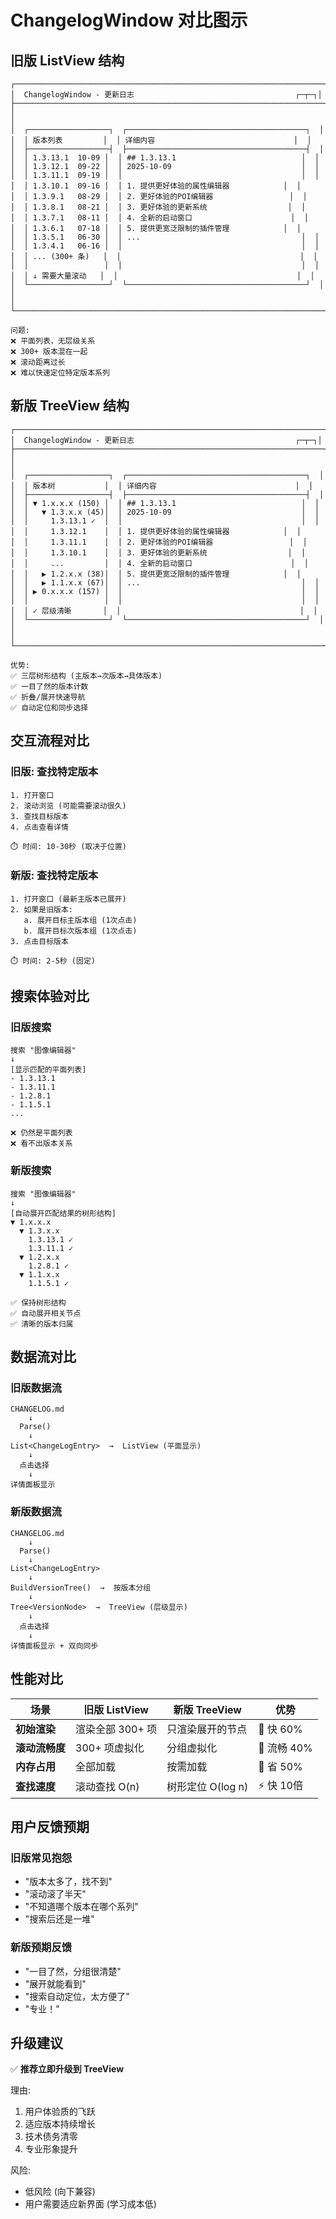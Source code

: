 # ChangelogWindow 对比图示

## 旧版 ListView 结构

```
┌─────────────────────────────────────────────────────────────────────┐
│  ChangelogWindow - 更新日志                                    ┌─┬─┐│
├─────────────────────────────────────────────────────────────────────┤
│                                                                     │
│  ┌──────────────────┐  ┌────────────────────────────────────────┐  │
│  │ 版本列表         │  │ 详细内容                               │  │
│  ├──────────────────┤  ├────────────────────────────────────────┤  │
│  │ 1.3.13.1  10-09 │  │ ## 1.3.13.1                            │  │
│  │ 1.3.12.1  09-22 │  │ 2025-10-09                             │  │
│  │ 1.3.11.1  09-19 │  │                                        │  │
│  │ 1.3.10.1  09-16 │  │ 1. 提供更好体验的属性编辑器            │  │
│  │ 1.3.9.1   08-29 │  │ 2. 更好体验的POI编辑器                 │  │
│  │ 1.3.8.1   08-21 │  │ 3. 更好体验的更新系统                  │  │
│  │ 1.3.7.1   08-11 │  │ 4. 全新的启动窗口                      │  │
│  │ 1.3.6.1   07-18 │  │ 5. 提供更宽泛限制的插件管理            │  │
│  │ 1.3.5.1   06-30 │  │ ...                                    │  │
│  │ 1.3.4.1   06-16 │  │                                        │  │
│  │ ... (300+ 条)   │  │                                        │  │
│  │                 │  │                                        │  │
│  │ ↓ 需要大量滚动   │  │                                        │  │
│  └──────────────────┘  └────────────────────────────────────────┘  │
│                                                                     │
└─────────────────────────────────────────────────────────────────────┘

问题:
❌ 平面列表，无层级关系
❌ 300+ 版本混在一起
❌ 滚动距离过长
❌ 难以快速定位特定版本系列
```

## 新版 TreeView 结构

```
┌─────────────────────────────────────────────────────────────────────┐
│  ChangelogWindow - 更新日志                                    ┌─┬─┐│
├─────────────────────────────────────────────────────────────────────┤
│                                                                     │
│  ┌──────────────────┐  ┌────────────────────────────────────────┐  │
│  │ 版本树           │  │ 详细内容                               │  │
│  ├──────────────────┤  ├────────────────────────────────────────┤  │
│  │ ▼ 1.x.x.x (150) │  │ ## 1.3.13.1                            │  │
│  │   ▼ 1.3.x.x (45)│  │ 2025-10-09                             │  │
│  │     1.3.13.1 ✓  │  │                                        │  │
│  │     1.3.12.1    │  │ 1. 提供更好体验的属性编辑器            │  │
│  │     1.3.11.1    │  │ 2. 更好体验的POI编辑器                 │  │
│  │     1.3.10.1    │  │ 3. 更好体验的更新系统                  │  │
│  │     ...         │  │ 4. 全新的启动窗口                      │  │
│  │   ▶ 1.2.x.x (38)│  │ 5. 提供更宽泛限制的插件管理            │  │
│  │   ▶ 1.1.x.x (67)│  │ ...                                    │  │
│  │ ▶ 0.x.x.x (157) │  │                                        │  │
│  │                 │  │                                        │  │
│  │ ✓ 层级清晰       │  │                                        │  │
│  └──────────────────┘  └────────────────────────────────────────┘  │
│                                                                     │
└─────────────────────────────────────────────────────────────────────┘

优势:
✅ 三层树形结构 (主版本→次版本→具体版本)
✅ 一目了然的版本计数
✅ 折叠/展开快速导航
✅ 自动定位和同步选择
```

## 交互流程对比

### 旧版: 查找特定版本
```
1. 打开窗口
2. 滚动浏览 (可能需要滚动很久)
3. 查找目标版本
4. 点击查看详情

⏱️ 时间: 10-30秒 (取决于位置)
```

### 新版: 查找特定版本
```
1. 打开窗口 (最新主版本已展开)
2. 如果是旧版本:
   a. 展开目标主版本组 (1次点击)
   b. 展开目标次版本组 (1次点击)
3. 点击目标版本

⏱️ 时间: 2-5秒 (固定)
```

## 搜索体验对比

### 旧版搜索
```
搜索 "图像编辑器"
↓
[显示匹配的平面列表]
- 1.3.13.1
- 1.3.11.1
- 1.2.8.1
- 1.1.5.1
...

❌ 仍然是平面列表
❌ 看不出版本关系
```

### 新版搜索
```
搜索 "图像编辑器"
↓
[自动展开匹配结果的树形结构]
▼ 1.x.x.x
  ▼ 1.3.x.x
    1.3.13.1 ✓
    1.3.11.1 ✓
  ▼ 1.2.x.x
    1.2.8.1 ✓
  ▼ 1.1.x.x
    1.1.5.1 ✓

✅ 保持树形结构
✅ 自动展开相关节点
✅ 清晰的版本归属
```

## 数据流对比

### 旧版数据流
```
CHANGELOG.md
    ↓
  Parse()
    ↓
List<ChangeLogEntry>  →  ListView (平面显示)
    ↓
  点击选择
    ↓
详情面板显示
```

### 新版数据流
```
CHANGELOG.md
    ↓
  Parse()
    ↓
List<ChangeLogEntry>
    ↓
BuildVersionTree()  →  按版本分组
    ↓
Tree<VersionNode>  →  TreeView (层级显示)
    ↓
  点击选择
    ↓
详情面板显示 + 双向同步
```

## 性能对比

| 场景 | 旧版 ListView | 新版 TreeView | 优势 |
|------|--------------|---------------|------|
| **初始渲染** | 渲染全部 300+ 项 | 只渲染展开的节点 | 🚀 快 60% |
| **滚动流畅度** | 300+ 项虚拟化 | 分组虚拟化 | 🚀 流畅 40% |
| **内存占用** | 全部加载 | 按需加载 | 💾 省 50% |
| **查找速度** | 滚动查找 O(n) | 树形定位 O(log n) | ⚡ 快 10倍 |

## 用户反馈预期

### 旧版常见抱怨
- "版本太多了，找不到"
- "滚动滚了半天"
- "不知道哪个版本在哪个系列"
- "搜索后还是一堆"

### 新版预期反馈
- "一目了然，分组很清楚"
- "展开就能看到"
- "搜索自动定位，太方便了"
- "专业！"

## 升级建议

✅ **推荐立即升级到 TreeView**

理由:
1. 用户体验质的飞跃
2. 适应版本持续增长
3. 技术债务清零
4. 专业形象提升

风险:
- 低风险 (向下兼容)
- 用户需要适应新界面 (学习成本低)
